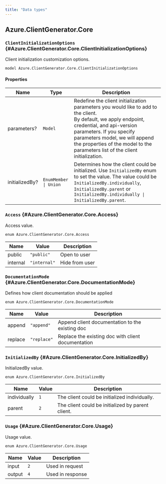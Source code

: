 ```yaml
---
title: "Data types"
---
```


## Azure.ClientGenerator.Core

### `ClientInitializationOptions` {#Azure.ClientGenerator.Core.ClientInitializationOptions}

Client initialization customization options.

```typespec
model Azure.ClientGenerator.Core.ClientInitializationOptions
```

#### Properties

| Name           | Type                  | Description                                                                                                                                                                                                                                                                                     |
| -------------- | --------------------- | ----------------------------------------------------------------------------------------------------------------------------------------------------------------------------------------------------------------------------------------------------------------------------------------------- |
| parameters?    | `Model`               | Redefine the client initialization parameters you would like to add to the client.<br />By default, we apply endpoint, credential, and api-version parameters. If you specify parameters model, we will append the properties of the model to the parameters list of the client initialization. |
| initializedBy? | `EnumMember \| Union` | Determines how the client could be initialized. Use `InitializedBy` enum to set the value. The value could be `InitializedBy.individually`, `InitializedBy.parent` or `InitializedBy.individually \| InitializedBy.parent`.                                                                     |

### `Access` {#Azure.ClientGenerator.Core.Access}

Access value.

```typespec
enum Azure.ClientGenerator.Core.Access
```

| Name     | Value        | Description    |
| -------- | ------------ | -------------- |
| public   | `"public"`   | Open to user   |
| internal | `"internal"` | Hide from user |

### `DocumentationMode` {#Azure.ClientGenerator.Core.DocumentationMode}

Defines how client documentation should be applied

```typespec
enum Azure.ClientGenerator.Core.DocumentationMode
```

| Name    | Value       | Description                                        |
| ------- | ----------- | -------------------------------------------------- |
| append  | `"append"`  | Append client documentation to the existing doc    |
| replace | `"replace"` | Replace the existing doc with client documentation |

### `InitializedBy` {#Azure.ClientGenerator.Core.InitializedBy}

InitializedBy value.

```typespec
enum Azure.ClientGenerator.Core.InitializedBy
```

| Name         | Value | Description                                       |
| ------------ | ----- | ------------------------------------------------- |
| individually | `1`   | The client could be initialized individually.     |
| parent       | `2`   | The client could be initialized by parent client. |

### `Usage` {#Azure.ClientGenerator.Core.Usage}

Usage value.

```typespec
enum Azure.ClientGenerator.Core.Usage
```

| Name   | Value | Description      |
| ------ | ----- | ---------------- |
| input  | `2`   | Used in request  |
| output | `4`   | Used in response |
